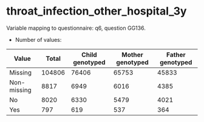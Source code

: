 # throat_infection_other_hospital_3y
Variable mapping to questionnaire: q6, question GG136.
- Number of values:

| Value | Total | Child genotyped | Mother genotyped | Father genotyped |
| ----- | ----- | --------------- | ---------------- | ---------------- |
| Missing | 104806 | 76406 | 65753 | 45833 |
| Non-missing | 8817 | 6949 | 6016 | 4385 |
| No | 8020 | 6330 | 5479 |4021 |
| Yes | 797 | 619 | 537 |364 |



